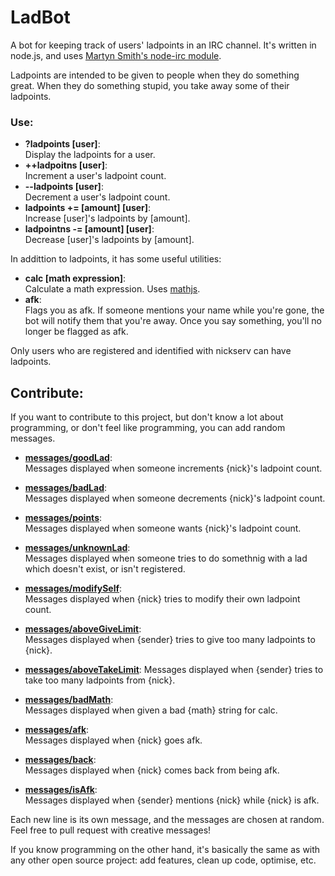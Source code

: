 LadBot
======

A bot for keeping track of users' ladpoints in an IRC channel. It's written in node.js, and uses [Martyn Smith's node-irc module](https://github.com/martynsmith/node-irc).

Ladpoints are intended to be given to people when they do something great. When they do something stupid, you take away some of their ladpoints.

### Use:

* **?ladpoints [user]**:  
  Display the ladpoints for a user.
* **++ladpoitns [user]**:  
  Increment a user's ladpoint count.
* **--ladpoints [user]**:  
  Decrement a user's ladpoint count.
* **ladpoints += [amount] [user]**:  
  Increase [user]'s ladpoints by [amount].
* **ladpointns -= [amount] [user]**:  
  Decrease [user]'s ladpoints by [amount].

In addittion to ladpoints, it has some useful utilities:

* **calc [math expression]**:  
  Calculate a math expression. Uses [mathjs](http://mathjs.org).
* **afk**:  
  Flags you as afk. If someone mentions your name while you're gone, the bot will notify them that you're away. Once you say something, you'll no longer be flagged as afk.
  
Only users who are registered and identified with nickserv can have ladpoints.

## Contribute:

If you want to contribute to this project, but don't know a lot about programming, or don't feel like programming, you can add random messages.

* **[messages/goodLad](https://github.com/mortie/LadBot/blob/master/messages/goodLad)**:  
  Messages displayed when someone increments {nick}'s ladpoint count.

* **[messages/badLad](https://github.com/mortie/LadBot/blob/master/messages/badLad)**:  
  Messages displayed when someone decrements {nick}'s ladpoint count.

* **[messages/points](https://github.com/mortie/LadBot/blob/master/messages/points)**:  
  Messages displayed when someone wants {nick}'s ladpoint count.

* **[messages/unknownLad](https://github.com/mortie/LadBot/blob/master/messages/unknownLad)**:  
  Messages displayed when someone tries to do somethnig with a lad which doesn't exist, or isn't registered.

* **[messages/modifySelf](https://github.com/mortie/LadBot/blob/master/messages/modifySelf)**:  
  Messages displayed when {nick} tries to modify their own ladpoint count.

* **[messages/aboveGiveLimit](https://github.com/mortie/LadBot/blob/master/messages/aboveGiveLimit)**:  
  Messages displayed when {sender} tries to give too many ladpoints to {nick}.

* **[messages/aboveTakeLimit](https://github.com/mortie/LadBot/blob/master/messages/aboveTakeLimit)**:
  Messages displayed when {sender} tries to take too many ladpoints from {nick}.

* **[messages/badMath](https://github.com/mortie/LadBot/blob/master/messages/badCalc)**:  
  Messages displayed when given a bad {math} string for calc.

* **[messages/afk](https://github.com/mortie/LadBot/blob/master/messages/afk)**:  
  Messages displayed when {nick} goes afk.

* **[messages/back](https://github.com/mortie/LadBot/blob/master/messages/back)**:  
  Messages displayed when {nick} comes back from being afk.

* **[messages/isAfk](https://github.com/mortie/LadBot/blob/master/messages/isAfk)**:  
  Messages displayed when {sender} mentions {nick} while {nick} is afk.

 Each new line is its own message, and the messages are chosen at random. Feel free to pull request with creative messages!
 
 If you know programming on the other hand, it's basically the same as with any other open source project: add features, clean up code, optimise, etc.
